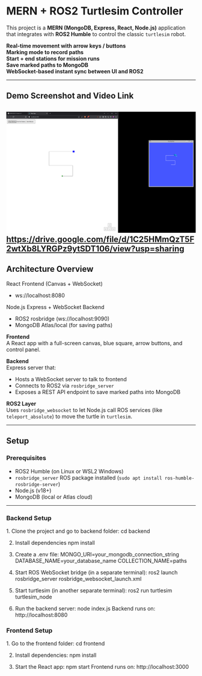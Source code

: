# MERN + ROS2 Turtlesim Controller

This project is a **MERN (MongoDB, Express, React, Node.js)** application that integrates with **ROS2 Humble** to control the classic `turtlesim` robot.

**Real-time movement with arrow keys / buttons**  
**Marking mode to record paths**  
**Start + end stations for mission runs**  
**Save marked paths to MongoDB**  
**WebSocket-based instant sync between UI and ROS2**

---

##  Demo Screenshot and Video Link
![mockup](./docs/ui-mockup.png)
https://drive.google.com/file/d/1C25HMmQzT5F2wtXb8LYRGPz9ytSDT106/view?usp=sharing
---

## Architecture Overview
React Frontend (Canvas + WebSocket)
 - ws://localhost:8080

Node.js Express + WebSocket Backend
 - ROS2 rosbridge (ws://localhost:9090)
 - MongoDB Atlas/local (for saving paths)

 **Frontend**  
  A React app with a full-screen canvas, blue square, arrow buttons, and control panel.
  
 **Backend**  
  Express server that:
  - Hosts a WebSocket server to talk to frontend
  - Connects to ROS2 via `rosbridge_server`
  - Exposes a REST API endpoint to save marked paths into MongoDB
  
 **ROS2 Layer**  
  Uses `rosbridge_websocket` to let Node.js call ROS services (like `teleport_absolute`) to move the turtle in `turtlesim`.

---

## Setup

### Prerequisites

- ROS2 Humble (on Linux or WSL2 Windows)
- `rosbridge_server` ROS package installed (`sudo apt install ros-humble-rosbridge-server`)
- Node.js (v18+)
- MongoDB (local or Atlas cloud)

---

### Backend Setup

1️. Clone the project and go to backend folder:
cd backend

2. Install dependencies
npm install

3. Create a .env file:
MONGO_URI=your_mongodb_connection_string
DATABASE_NAME=your_database_name
COLLECTION_NAME=paths

4. Start ROS WebSocket bridge (in a separate terminal):
ros2 launch rosbridge_server rosbridge_websocket_launch.xml

5. Start turtlesim (in another separate terminal):
ros2 run turtlesim turtlesim_node

6. Run the backend server: 
node index.js
Backend runs on: http://localhost:8080

### Frontend Setup
1️. Go to the frontend folder:
cd frontend

2. Install dependencies:
npm install

3. Start the React app:
npm start
Frontend runs on: http://localhost:3000



